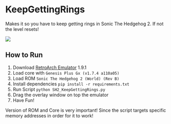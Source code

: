 # KeepGettingRings

Makes it so you have to keep getting rings in Sonic The Hedgehog 2. If not the level resets!

![](KeepGettingRings_Demo.gif)


## How to Run

1. Download [RetroArch Emulator](https://www.retroarch.com/) 1.9.1 
2. Load core with ```Genesis Plus Gx (v1.7.4 a110a05)```
3. Load ROM ```Sonic The Hedgehog 2 (World) (Rev B)```
4. Install dependencies ```pip install -r requirements.txt```
5. Run Script ```python SH2_KeepGettingRings.py```
6. Drag the overlay window on top the emulator
7. Have Fun!

Version of ROM and Core is very important! Since the script targets specific memory addresses in order for it to work!

